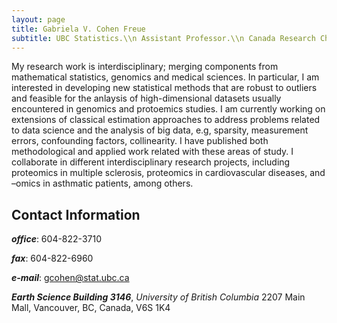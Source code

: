 ```yaml
---
layout: page
title: Gabriela V. Cohen Freue
subtitle: UBC Statistics.\\n Assistant Professor.\\n Canada Research Chair Tier 2.
---
```


My research work is interdisciplinary; merging components from mathematical statistics, genomics and medical sciences. In particular, I am interested in developing new statistical methods that are robust to outliers and feasible for the anlaysis of high-dimensional datasets usually encountered in genomics and protoemics studies. I am currently working on extensions of classical estimation approaches to address problems related to data science and the analysis of big data, e.g, sparsity, measurement errors, confounding factors, collinearity. I have published both methodological and applied work related with these areas of study. I collaborate in different interdisciplinary research projects, including proteomics in multiple sclerosis, proteomics in cardiovascular diseases, and –omics in asthmatic patients, among others.


## Contact Information
***office***: 604-822-3710

***fax***: 604-822-6960

***e-mail***: gcohen@stat.ubc.ca

***Earth Science Building 3146***, *University of British Columbia*
2207 Main Mall, Vancouver, BC, Canada, V6S 1K4
